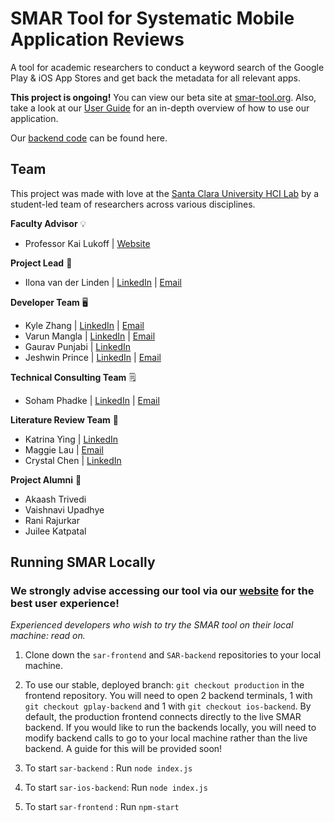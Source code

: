 # SMAR Tool for Systematic Mobile Application Reviews

A tool for academic researchers to conduct a keyword search of the Google Play & iOS App Stores and get back the metadata for all relevant apps. 

**This project is ongoing!** You can view our beta site at [smar-tool.org](http://smar-tool.org/). Also, take a look at our [User Guide](https://smar-team.s3.us-west-1.amazonaws.com/user-guide/SMAR+User+Guide.pdf) for an in-depth overview of how to use our application.

Our [backend code](https://github.com/scuhci/SAR-backend/) can be found here.

## Team

This project was made with love at the [Santa Clara University HCI Lab](https://scuhci.com/) by a student-led team of researchers across various disciplines.

**Faculty Advisor** :bulb:
- Professor Kai Lukoff | [Website](https://kailukoff.com/)

**Project Lead** 💬

- Ilona van der Linden | [LinkedIn](https://www.linkedin.com/in/lonavdlin/) | [Email](mailto:lonavdlin@gmail.com)

**Developer Team** 🖥️

- Kyle Zhang | [LinkedIn](https://www.linkedin.com/in/kyle-zhang-3a6551194/) | [Email](kylemzhang@gmail.com)
- Varun Mangla | [LinkedIn](https://www.linkedin.com/in/varunmangla/) | [Email](mailto:varunm57@outlook.com)
- Gaurav Punjabi | [LinkedIn](https://www.linkedin.com/in/gaurav-punjabi-34067315a/)
- Jeshwin Prince | [LinkedIn]( https://www.linkedin.com/in/jeshwinprince/) | [Email](mailto:jprince2@scu.edu)

**Technical Consulting Team** 🗒️

- Soham Phadke | [LinkedIn](https://www.linkedin.com/in/soham-phadke/) | [Email](mailto:smphadke24@gmail.com)

**Literature Review Team** 📖
- Katrina Ying | [LinkedIn](https://www.linkedin.com/in/katrinaying/)
- Maggie Lau | [Email](mailto:mlone2328@gmail.com)
- Crystal Chen | [LinkedIn](https://www.linkedin.com/in/crystal-chen-637757119/)

**Project Alumni** 🤍
- Akaash Trivedi
- Vaishnavi Upadhye
- Rani Rajurkar
- Juilee Katpatal 

## Running SMAR Locally

### **We strongly advise accessing our tool via our [website](http://smar-tool.org/) for the best user experience!** 
*Experienced developers who wish to try the SMAR tool on their local machine: read on.*

1. Clone down the `sar-frontend` and `SAR-backend` repositories to your local machine.

2. To use our stable, deployed branch: `git checkout production` in the frontend repository.  You will need to open 2 backend terminals, 1 with `git checkout gplay-backend` and 1 with `git checkout ios-backend`. By default, the production frontend connects directly to the live SMAR backend. If you would like to run the backends locally, you will need to modify backend calls to go to your local machine rather than the live backend. A guide for this will be provided soon!

4. To start `sar-backend` : Run `node index.js`
   
5. To start `sar-ios-backend`: Run `node index.js`

6. To start `sar-frontend` : Run `npm-start`
